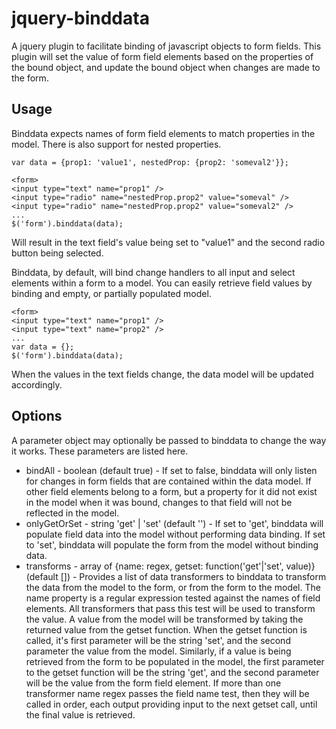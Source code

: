 jquery-binddata
===============

A jquery plugin to facilitate binding of javascript objects to form fields.  This plugin will set the value of form field elements based on the properties of the bound object, and update the bound object when changes are made to the form.

Usage
-----

Binddata expects names of form field elements to match properties in the model.  There is also support for nested properties.
```
var data = {prop1: 'value1', nestedProp: {prop2: 'someval2'}};

<form>
<input type="text" name="prop1" />
<input type="radio" name="nestedProp.prop2" value="someval" />
<input type="radio" name="nestedProp.prop2" value="someval2" />
...
$('form').binddata(data);
```
Will result in the text field's value being set to "value1" and the second radio button being selected.

Binddata, by default, will bind change handlers to all input and select elements within a form to a model.  You can easily retrieve field values by binding and empty, or partially populated model.
```
<form>
<input type="text" name="prop1" />
<input type="text" name="prop2" />
...
var data = {};
$('form').binddata(data);
```
When the values in the text fields change, the data model will be updated accordingly.

Options
-------

A parameter object may optionally be passed to binddata to change the way it works.  These parameters are listed here.
* bindAll - boolean (default true) - If set to false, binddata will only listen for changes in form fields that are contained within the data model.  If other field elements belong to a form, but a property for it did not exist in the model when it was bound, changes to that field will not be reflected in the model.
* onlyGetOrSet - string 'get' | 'set' (default '') - If set to 'get', binddata will populate field data into the model without performing data binding.  If set to 'set', binddata will populate the form from the model without binding data.
* transforms - array of {name: regex, getset: function('get'|'set', value)} (default []) - Provides a list of data transformers to binddata to transform the data from the model to the form, or from the form to the model.  The name property is a regular expression tested against the names of field elements.  All transformers that pass this test will be used to transform the value.  A value from the model will be transformed by taking the returned value from the getset function.  When the getset function is called, it's first parameter will be the string 'set', and the second parameter the value from the model.  Similarly, if a value is being retrieved from the form to be populated in the model, the first parameter to the getset function will be the string 'get', and the second parameter will be the value from the form field element.  If more than one transformer name regex passes the field name test, then they will be called in order, each output providing input to the next getset call, until the final value is retrieved.
